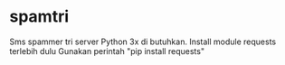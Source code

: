 # spamtri
Sms spammer tri server
Python 3x di butuhkan.
Install module requests terlebih dulu
Gunakan perintah "pip install requests"
